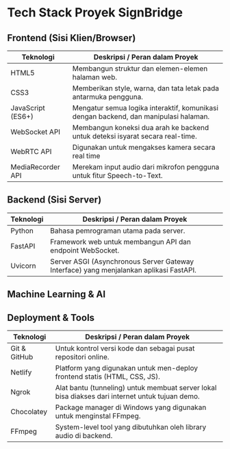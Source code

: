 # Tech Stack Proyek SignBridge

## Frontend (Sisi Klien/Browser)

| Teknologi               | Deskripsi / Peran dalam Proyek |
|-------------------------|--------------------------------|
| HTML5                   | Membangun struktur dan elemen-elemen halaman web. |
| CSS3                    | Memberikan style, warna, dan tata letak pada antarmuka pengguna. |
| JavaScript (ES6+)       | Mengatur semua logika interaktif, komunikasi dengan backend, dan manipulasi halaman. |
| WebSocket API           | Membangun koneksi dua arah ke backend untuk deteksi isyarat secara real-time. |
| WebRTC API              | Digunakan untuk mengakses kamera secara real time |
| MediaRecorder API       | Merekam input audio dari mikrofon pengguna untuk fitur Speech-to-Text. |

## Backend (Sisi Server)

| Teknologi               | Deskripsi / Peran dalam Proyek |
|-------------------------|--------------------------------|
| Python                  | Bahasa pemrograman utama pada server. |
| FastAPI                 | Framework web untuk membangun API dan endpoint WebSocket. |
| Uvicorn                 | Server ASGI (Asynchronous Server Gateway Interface) yang menjalankan aplikasi FastAPI. |

## Machine Learning & AI

## Deployment & Tools

| Teknologi               | Deskripsi / Peran dalam Proyek |
|-------------------------|--------------------------------|
| Git & GitHub            | Untuk kontrol versi kode dan sebagai pusat repositori online. |
| Netlify                 | Platform yang digunakan untuk men-deploy frontend statis (HTML, CSS, JS). |
| Ngrok                   | Alat bantu (tunneling) untuk membuat server lokal bisa diakses dari internet untuk tujuan demo. |
| Chocolatey              | Package manager di Windows yang digunakan untuk menginstal FFmpeg. |
| FFmpeg                  | System-level tool yang dibutuhkan oleh library audio di backend. |
